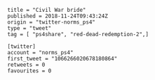```
title = "Civil War bride"
published = 2018-11-24T09:43:24Z
origin = "twitter-norms_ps4"
type = "tweet"
tag = [ "ps4share", "red-dead-redemption-2",]

[twitter]
account = "norms_ps4"
first_tweet = "1066266020678180864"
retweets = 0
favourites = 0
```

<p class='image'><img src='https://mnf.m17s.net/2018/11/24/DswjSy3WwAAd_kj.jpg' alt=''></p>

